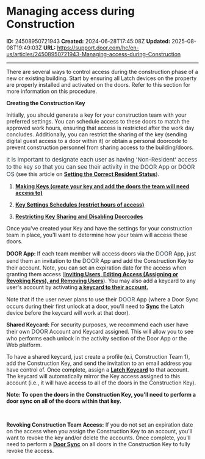 # Managing access during Construction

**ID:** 24508950721943
**Created:** 2024-06-28T17:45:08Z
**Updated:** 2025-08-08T19:49:03Z
**URL:** https://support.door.com/hc/en-us/articles/24508950721943-Managing-access-during-Construction

---

<p>There are several ways to control access during the construction phase of a new or existing building. Start by ensuring all Latch devices on the property are properly installed and activated on the doors. Refer to this section for more information on this procedure.</p>
<p><strong>Creating the Construction Key</strong></p>
<p>Initially, you should generate a key for your construction team with your preferred settings. You can schedule access to these doors to match the approved work hours, ensuring that access is restricted after the work day concludes. Additionally, you can restrict the sharing of the key (sending digital guest access to a door within it) or obtain a personal doorcode to prevent construction personnel from sharing access to the building/doors.</p>
<p><span style="color: #2f3941; font-family: -apple-system, ' system-ui' , ' Segoe UI' , Helvetica, Arial, sans-serif; font-size: 15px; font-style: normal; font-variant-ligatures: normal; font-variant-caps: normal; font-weight: 400; letter-spacing: normal; orphans: 2; text-align: start; text-indent: 0px; text-transform: none; widows: 2; word-spacing: 0px; -webkit-text-stroke-width: 0px; white-space: normal; background-color: #f8f9f9; text-decoration-thickness: initial; text-decoration-style: initial; text-decoration-color: initial; display: inline !important; float: none;">It is important to designate each user as having 'Non-Resident' access to the key so that you can see their activity in the DOOR App or DOOR OS </span>(see this article on <span class="wysiwyg-underline"><strong><a href="https://support.door.com/hc/en-us/articles/24453951748887-Setting-the-correct-Resident-Status">Setting the Correct Resident Status</a></strong></span>).</p>
<ol>
<li>
<p><span class="wysiwyg-underline"><strong><a href="https://support.door.com/hc/en-us/articles/24273404923287-Creating-Keys" target="_blank" rel="noopener noreferrer">Making Keys (create your key and add the doors the team will need access to)</a></strong></span></p>
</li>
<li>
<p><span class="wysiwyg-underline"><strong><a href="https://support.door.com/hc/en-us/articles/24444780902167-Key-Settings-Schedules" target="_blank" rel="noopener noreferrer">Key Settings Schedules (restrict hours of access)</a></strong></span></p>
</li>
<li>
<p><span class="wysiwyg-underline"><strong><a href="https://support.door.com/hc/en-us/articles/24445776537495-Restricting-Key-Sharing-and-Disabling-Doorcodes" target="_blank" rel="noopener noreferrer">Restricting Key Sharing and Disabling Doorcodes</a></strong></span></p>
</li>
</ol>
<p>Once you've created your Key and have the settings for your construction team in place, you'll want to determine how your team will access these doors.</p>
<p><strong>DOOR App: </strong>If each team member will access doors via the <span style="color: #2f3941; font-family: -apple-system, ' system-ui' , ' Segoe UI' , Helvetica, Arial, sans-serif; font-size: 15px; font-style: normal; font-variant-ligatures: normal; font-variant-caps: normal; font-weight: 400; letter-spacing: normal; orphans: 2; text-align: start; text-indent: 0px; text-transform: none; widows: 2; word-spacing: 0px; -webkit-text-stroke-width: 0px; white-space: normal; background-color: #f8f9f9; text-decoration-thickness: initial; text-decoration-style: initial; text-decoration-color: initial; display: inline !important; float: none;">DOOR</span> App, just send them an invitation to the <span style="color: #2f3941; font-family: -apple-system, ' system-ui' , ' Segoe UI' , Helvetica, Arial, sans-serif; font-size: 15px; font-style: normal; font-variant-ligatures: normal; font-variant-caps: normal; font-weight: 400; letter-spacing: normal; orphans: 2; text-align: start; text-indent: 0px; text-transform: none; widows: 2; word-spacing: 0px; -webkit-text-stroke-width: 0px; white-space: normal; background-color: #f8f9f9; text-decoration-thickness: initial; text-decoration-style: initial; text-decoration-color: initial; display: inline !important; float: none;">DOOR</span> App and add the Construction Key to their account. Note, you can set an expiration date for the access when granting them access (<span class="wysiwyg-underline"><strong><a href="https://support.door.com/hc/en-us/articles/24452870199703-Inviting-Users-Editing-Access-Assigning-or-Revoking-Keys-and-Removing-Users" target="_blank" rel="noopener noreferrer">Inviting Users, Editing Access (Assigning or Revoking Keys), and Removing Users</a></strong></span>). You may also add a keycard to any user's account by activating <strong><span class="wysiwyg-underline"><a href="https://support.door.com/hc/en-us/articles/27089926671639-Latch-Keycards">a keycard to their account.</a></span></strong></p>
<p>Note that if the user never plans to use their <span style="color: #2f3941; font-family: -apple-system, ' system-ui' , ' Segoe UI' , Helvetica, Arial, sans-serif; font-size: 15px; font-style: normal; font-variant-ligatures: normal; font-variant-caps: normal; font-weight: 400; letter-spacing: normal; orphans: 2; text-align: start; text-indent: 0px; text-transform: none; widows: 2; word-spacing: 0px; -webkit-text-stroke-width: 0px; white-space: normal; background-color: #f8f9f9; text-decoration-thickness: initial; text-decoration-style: initial; text-decoration-color: initial; display: inline !important; float: none;">DOOR</span> App (where a Door Sync occurs during their first unlock at a door, you'll need to <span class="wysiwyg-underline"><strong><a href="https://support.door.com/hc/en-us/articles/27081606344599-Instructions-How-to-perform-a-Door-Update">Sync</a></strong></span> the Latch device before the keycard will work at that door).</p>
<p><strong>Shared Keycard:</strong> For security purposes, we recommend each user have their own <span style="color: #2f3941; font-family: -apple-system, ' system-ui' , ' Segoe UI' , Helvetica, Arial, sans-serif; font-size: 15px; font-style: normal; font-variant-ligatures: normal; font-variant-caps: normal; font-weight: 400; letter-spacing: normal; orphans: 2; text-align: start; text-indent: 0px; text-transform: none; widows: 2; word-spacing: 0px; -webkit-text-stroke-width: 0px; white-space: normal; background-color: #f8f9f9; text-decoration-thickness: initial; text-decoration-style: initial; text-decoration-color: initial; display: inline !important; float: none;">DOOR</span> Account and Keycard assigned. This will allow you to see who performs each unlock in the activity section of the Door App or the Web platform.</p>
<p>To have a shared keycard, just create a profile (e.i, Construction Team 1), add the Construction Key, and send the invitation to an email address you have control of. Once complete, assign a <span class="wysiwyg-underline"><strong><a href="https://support.door.com/hc/en-us/articles/27089926671639-Door-Keycards">Latch Keycard</a></strong></span> to that account. The keycard will automatically mirror the Key access assigned to this account (i.e., it will have access to all of the doors in the Construction Key). </p>
<p><strong>Note: To open the doors in the Construction Key, you'll need to perform a door sync on all of the doors within that key. </strong></p>
<p> </p>
<p><strong>Revoking Construction Team Access:</strong> If you do not set an expiration date on the access when you assign the Construction Key to an account, you'll want to revoke the key and/or delete the accounts. Once complete, you'll need to perform a <span class="wysiwyg-underline"><strong><a href="https://support.door.com/hc/en-us/articles/27081606344599-Instructions-How-to-perform-a-Door-Update">Door Sync</a></strong></span> on all doors in the Construction Key to fully revoke the access.</p>
